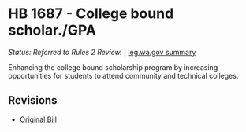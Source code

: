 # HB 1687 - College bound scholar./GPA
*Status: Referred to Rules 2 Review.* | [leg.wa.gov summary](https://app.leg.wa.gov/billsummary?BillNumber=1687&Year=2021)

Enhancing the college bound scholarship program by increasing opportunities for students to attend community and technical colleges.

## Revisions
* [Original Bill](1/)